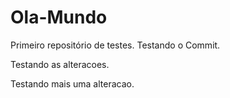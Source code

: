 # Ola-Mundo
Primeiro repositório de testes.
Testando o Commit.

Testando as alteracoes.

Testando mais uma alteracao.
